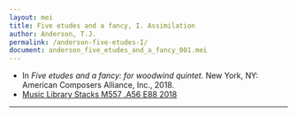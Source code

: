 ```yaml
---
layout: mei
title: Five etudes and a fancy, I. Assimilation
author: Anderson, T.J.
permalink: /anderson-five-etudes-I/
document: anderson_five_etudes_and_a_fancy_001.mei
---
```


- In *Five etudes and a fancy: for woodwind quintet.* New York, NY: American Composers Alliance, Inc., 2018.
- <a href="https://tufts-primo.hosted.exlibrisgroup.com/primo-explore/fulldisplay?docid=01TUN_ALMA21278567940003851&context=L&vid=01TUN&lang=en_US&search_scope=EVERYTHING&adaptor=Local%20Search%20Engine&isFrbr=true&tab=everything&query=any,contains,anderson%20five%20etudes%20and%20a%20fancy&offset=0" target="_blank">Music Library Stacks M557 .A56 E88 2018</a>

---
